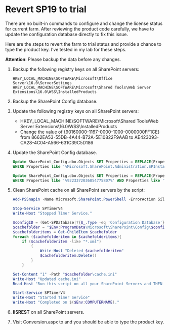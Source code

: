 # Revert SP19 to trial

There are no built-in commands to configure and change the license status for current farm. After reviewing the product code carefully, we have to update the configuration database directly to fix this issue.

Here are the steps to revert the farm to trial status and provide a chance to type the product key. I’ve tested in my lab for these steps.

**Attention**: Please backup the data before any changes.

1. Backup the following registry keys on all SharePoint servers:

    ```
    HKEY_LOCAL_MACHINE\SOFTWARE\Microsoft\Office Server\16.0\ServerSettings
    HKEY_LOCAL_MACHINE\SOFTWARE\Microsoft\Shared Tools\Web Server Extensions\16.0\WSS\InstalledProducts
    ```

2. Backup the SharePoint Config database.

3. Update the following registry keys on all SharePoint servers:
    
      * HKEY_LOCAL_MACHINE\SOFTWARE\Microsoft\Shared Tools\Web Server Extensions\16.0\WSS\InstalledProducts
      * Change the value of {90160000-1167-0000-1000-0000000FF1CE} from 8662EA53-55DB-4A44-B72A-5E10822F9AAB to AE423093-CA28-4C04-A566-631C39C5D186

4. Update the SharePoint Config database.

    ```sql
    Update SharePoint_Config.dbo.Objects SET Properties = REPLACE(Properties,'8662ea53-55db-4a44-b72a-5e10822f9aab','AE423093-CA28-4C04-A566-631C39C5D186')
    WHERE Properties like '%Microsoft.SharePoint.Administration.SPInstallState%' 

    Update SharePoint_Config.dbo.Objects SET Properties = REPLACE(Properties,'9223372036854775807','9223372036854700')
    WHERE Properties like '%9223372036854775807%' AND Properties like '%OfficeServerServiceInstance%'
    ```

5. Clean SharePoint cache on all SharePoint servers by the script:

    ```PowerShell
    Add-PSSnapin -Name Microsoft.SharePoint.PowerShell -ErrorAction SilentlyContinue

    Stop-Service SPTimerV4
    Write-Host "Stopped Timer Service."

    $configID = (Get-SPDatabase|?{$_.Type -eq 'Configuration Database'}).id
    $cachefolder = "$Env:ProgramData\Microsoft\SharePoint\Config\$configID"
    $cachefolderitems = Get-ChildItem $cachefolder
    foreach ($cachefolderitem in $cachefolderitems){
        if ($cachefolderitem -like "*.xml")
            {
                Write-Host "Deleted $cachefolderitem"
                $cachefolderitem.Delete()
            }
        }

    Set-Content "1" -Path "$cachefolder\cache.ini"
    Write-Host "Updated cache.ini"
    Read-Host "Run this script on all your SharePoint Servers and THEN press ENTER!"

    Start-Service SPTimerV4
    Write-Host "Started Timer Service"
    Write-Host "Completed on $($Env:COMPUTERNAME)."

    ```

6. **IISREST** on all SharePoint servers.

7. Visit Conversion.aspx to and you should be able to type the product key.
